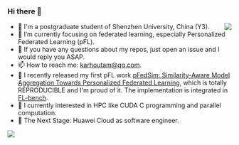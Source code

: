 ### Hi there 👋

<img align="right" src="https://github-readme-stats.vercel.app/api?username=KarhouTam&show_icons=true&count_private=true&theme=transparent" />

 
 - 🤖 I'm a postgraduate student of Shenzhen University, China (Y3).
 - 🌱 I’m currently focusing on federated learning, especially Personalized Federated Learning (pFL).
 - 👀 If you have any questions about my repos, just open an issue and I would reply you ASAP.
 - 📫 How to reach me: karhoutam@qq.com.
 - 🎉 I recently released my first pFL work [pFedSim: Similarity-Aware Model Aggregation Towards Personalized Federated Learning](https://arxiv.org/abs/2305.15706), which is totally REPRODUCIBLE and I'm proud of it. The implementation is integrated in [FL-bench](https://github.com/KarhouTam/FL-bench).
 - 🧐 I currently interested in HPC like CUDA C programming and parallel computation. 
 - 🎊 The Next Stage: Huawei Cloud as software engineer.


<!-- [![FL-bench](https://github-readme-stats.vercel.app/api/pin/?username=KarhouTam&repo=FL-bench&theme=transparent)](https://github.com/KarhouTam/FL-bench) -->

<img src="https://github-profile-summary-cards.vercel.app/api/cards/profile-details?username=KarhouTam&theme=transparent"/>
